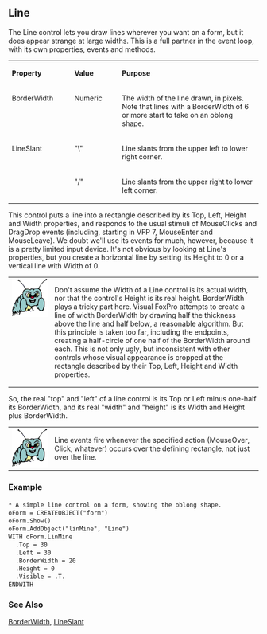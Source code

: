 ## Line

The Line control lets you draw lines wherever you want on a form, but it does appear strange at large widths. This is a full partner in the event loop, with its own properties, events and methods.

<table>
<tr>
  <td width="25%" valign="top">
  <p><b>Property</b></p>
  </td>
  <td width="14%" valign="top">
  <p><b>Value</b></p>
  </td>
  <td width="61%" valign="top">
  <p><b>Purpose</b></p>
  </td>
 </tr>
<tr>
  <td width="25%" valign="top">
  <p>BorderWidth</p>
  </td>
  <td width="14%" valign="top">
  <p>Numeric</p>
  </td>
  <td width="61%" valign="top">
  <p>The width of the line drawn, in pixels. Note that lines with a BorderWidth of 6 or more start to take on an oblong shape.</p>
  </td>
 </tr>
<tr>
  <td width="25%" rowspan="2" valign="top">
  <p>LineSlant</p>
  </td>
  <td width="14%" valign="top">
  <p>&quot;\&quot; </p>
  </td>
  <td width="61%" valign="top">
  <p>Line slants from the upper left to lower right corner. </p>
  </td>
 </tr>
<tr>
  <td width="19%" valign="top">
  <p>&quot;/&quot;</p>
  </td>
  <td width="81%" valign="top">
  <p>Line slants from the upper right to lower left corner.</p>
  </td>
 </tr>
</table>

This control puts a line into a rectangle described by its Top, Left, Height and Width properties, and responds to the usual stimuli of MouseClicks and DragDrop events (including, starting in VFP 7, MouseEnter and MouseLeave). We doubt we'll use its events for much, however, because it is a pretty limited input device. It's not obvious by looking at Line's properties, but you create a horizontal line by setting its Height to 0 or a vertical line with Width of 0.

<table>
<tr>
  <td width="17%" valign="top">
<img width="95" height="77" src="bug.gif">
  </td>
  <td width="83%">
  <p>Don't assume the Width of a Line control is its actual width, nor that the control's Height is its real height. BorderWidth plays a tricky part here. Visual FoxPro attempts to create a line of width BorderWidth by drawing half the thickness above the line and half below, a reasonable algorithm. But this principle is taken too far, including the endpoints, creating a half-circle of one half of the BorderWidth around each. This is not only ugly, but inconsistent with other controls whose visual appearance is cropped at the rectangle described by their Top, Left, Height and Width properties.</p>
  </td>
 </tr>
</table>

So, the real "top" and "left" of a line control is its Top or Left minus one-half its BorderWidth, and its real "width" and "height" is its Width and Height plus BorderWidth.

<table>
<tr>
  <td width="17%" valign="top">
<img width="95" height="78" src="bug.gif">
  </td>
  <td width="83%">
  <p>Line events fire whenever the specified action (MouseOver, Click, whatever) occurs over the defining rectangle, not just over the line.</p>
  </td>
 </tr>
</table>

### Example

```foxpro
* A simple line control on a form, showing the oblong shape.
oForm = CREATEOBJECT("form")
oForm.Show()
oForm.AddObject("linMine", "Line")
WITH oForm.LinMine
  .Top = 30
  .Left = 30
  .BorderWidth = 20
  .Height = 0
  .Visible = .T.
ENDWITH
```
### See Also

[BorderWidth](s4g337.md), [LineSlant](s4g513.md)